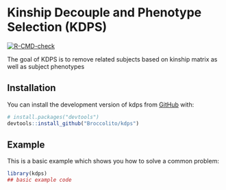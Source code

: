 
# Kinship Decouple and Phenotype Selection (KDPS)

<!-- badges: start -->
[![R-CMD-check](https://github.com/Broccolito/kinclean/actions/workflows/R-CMD-check.yaml/badge.svg)](https://github.com/Broccolito/kinclean/actions/workflows/R-CMD-check.yaml)
<!-- badges: end -->

The goal of KDPS is to remove related subjects based on kinship matrix as well as subject phenotypes

## Installation

You can install the development version of kdps from [GitHub](https://github.com/) with:

``` r
# install.packages("devtools")
devtools::install_github("Broccolito/kdps")
```

## Example

This is a basic example which shows you how to solve a common problem:

``` r
library(kdps)
## basic example code
```


